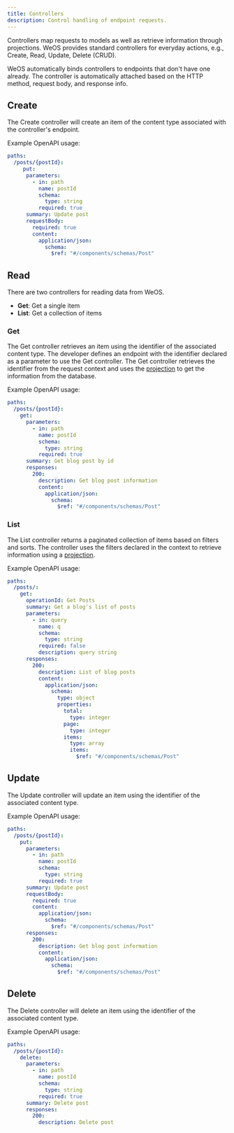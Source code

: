 ```yaml
---
title: Controllers
description: Control handling of endpoint requests.
---
```


[projections]: /docs/concepts/projections

Controllers map requests to models as well as retrieve information through projections. WeOS provides standard controllers for everyday actions, e.g., Create, Read, Update, Delete (CRUD).

WeOS automatically binds controllers to endpoints that don't have one already. The controller is automatically attached based on the HTTP method, request body, and response info.

## Create
The Create controller will create an item of the content type associated with the controller's endpoint.

Example OpenAPI usage:
```yaml
paths:
  /posts/{postId}:
     put:
      parameters:
        - in: path
          name: postId
          schema:
            type: string
          required: true
      summary: Update post
      requestBody:
        required: true
        content:
          application/json:
            schema:
              $ref: "#/components/schemas/Post"
```

## Read
There are two controllers for reading data from WeOS.
- **Get**: Get a single item
- **List**: Get a collection of items

### Get
The Get controller retrieves an item using the identifier of the associated content
type. The developer defines an endpoint with the identifier declared as a parameter to
use the Get controller. The Get controller retrieves the identifier from the request
context and uses the [projection][projections] to get the information from the database.

Example OpenAPI usage:
```yaml
paths:
  /posts/{postId}:
    get:
      parameters:
        - in: path
          name: postId
          schema:
            type: string
          required: true
      summary: Get blog post by id
      responses:
        200:
          description: Get blog post information
          content:
            application/json:
              schema:
                $ref: "#/components/schemas/Post"
```

### List
The List controller returns a paginated collection of items based on filters and sorts. The controller uses the filters
declared in the context to retrieve information using a [projection][projections].

Example OpenAPI usage:
```yaml
paths:
  /posts/:
    get:
      operationId: Get Posts
      summary: Get a blog's list of posts
      parameters:
        - in: query
          name: q
          schema:
            type: string
          required: false
          description: query string
      responses:
        200:
          description: List of blog posts
          content:
            application/json:
              schema:
                type: object
                properties:
                  total:
                    type: integer
                  page:
                    type: integer
                  items:
                    type: array
                    items:
                      $ref: "#/components/schemas/Post"
```

## Update
The Update controller will update an item using the identifier of the associated
content type.

Example OpenAPI usage:
```yaml
paths:
  /posts/{postId}:
    put:
      parameters:
        - in: path
          name: postId
          schema:
            type: string
          required: true
      summary: Update post
      requestBody:
        required: true
        content:
          application/json:
            schema:
              $ref: "#/components/schemas/Post"
      responses:
        200:
          description: Get blog post information
          content:
            application/json:
              schema:
                $ref: "#/components/schemas/Post"
```
## Delete
The Delete controller will delete an item using the identifier of the associated
content type.

Example OpenAPI usage:
```yaml
paths:
  /posts/{postId}:
    delete:
      parameters:
        - in: path
          name: postId
          schema:
            type: string
          required: true
      summary: Delete post
      responses:
        200:
          description: Delete post
```
